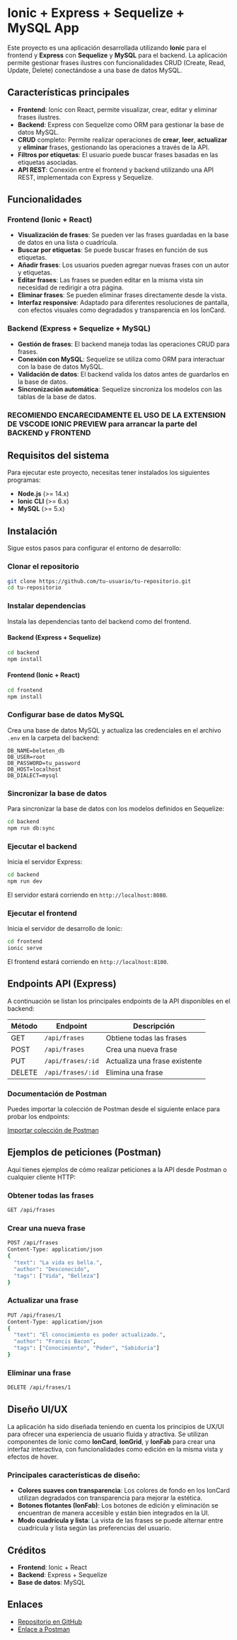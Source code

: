 
# Ionic + Express + Sequelize + MySQL App

Este proyecto es una aplicación desarrollada utilizando **Ionic** para el frontend y **Express** con **Sequelize** y **MySQL** para el backend. La aplicación permite gestionar frases ilustres con funcionalidades CRUD (Create, Read, Update, Delete) conectándose a una base de datos MySQL.

## Características principales

- **Frontend**: Ionic con React, permite visualizar, crear, editar y eliminar frases ilustres.
- **Backend**: Express con Sequelize como ORM para gestionar la base de datos MySQL.
- **CRUD** completo: Permite realizar operaciones de **crear**, **leer**, **actualizar** y **eliminar** frases, gestionando las operaciones a través de la API.
- **Filtros por etiquetas**: El usuario puede buscar frases basadas en las etiquetas asociadas.
- **API REST**: Conexión entre el frontend y backend utilizando una API REST, implementada con Express y Sequelize.

## Funcionalidades

### Frontend (Ionic + React)

- **Visualización de frases**: Se pueden ver las frases guardadas en la base de datos en una lista o cuadrícula.
- **Buscar por etiquetas**: Se puede buscar frases en función de sus etiquetas.
- **Añadir frases**: Los usuarios pueden agregar nuevas frases con un autor y etiquetas.
- **Editar frases**: Las frases se pueden editar en la misma vista sin necesidad de redirigir a otra página.
- **Eliminar frases**: Se pueden eliminar frases directamente desde la vista.
- **Interfaz responsive**: Adaptado para diferentes resoluciones de pantalla, con efectos visuales como degradados y transparencia en los IonCard.

### Backend (Express + Sequelize + MySQL)

- **Gestión de frases**: El backend maneja todas las operaciones CRUD para frases.
- **Conexión con MySQL**: Sequelize se utiliza como ORM para interactuar con la base de datos MySQL.
- **Validación de datos**: El backend valida los datos antes de guardarlos en la base de datos.
- **Sincronización automática**: Sequelize sincroniza los modelos con las tablas de la base de datos.

### RECOMIENDO ENCARECIDAMENTE EL USO DE LA EXTENSION DE VSCODE IONIC PREVIEW para arrancar la parte del BACKEND y FRONTEND

## Requisitos del sistema

Para ejecutar este proyecto, necesitas tener instalados los siguientes programas:

- **Node.js** (>= 14.x)
- **Ionic CLI** (>= 6.x)
- **MySQL** (>= 5.x)

## Instalación

Sigue estos pasos para configurar el entorno de desarrollo:

### Clonar el repositorio

```bash
git clone https://github.com/tu-usuario/tu-repositorio.git
cd tu-repositorio
```

### Instalar dependencias

Instala las dependencias tanto del backend como del frontend.

#### Backend (Express + Sequelize)

```bash
cd backend
npm install
```

#### Frontend (Ionic + React)

```bash
cd frontend
npm install
```

### Configurar base de datos MySQL

Crea una base de datos MySQL y actualiza las credenciales en el archivo `.env` en la carpeta del backend:

```
DB_NAME=beleten_db
DB_USER=root
DB_PASSWORD=tu_password
DB_HOST=localhost
DB_DIALECT=mysql
```

### Sincronizar la base de datos

Para sincronizar la base de datos con los modelos definidos en Sequelize:

```bash
cd backend
npm run db:sync
```

### Ejecutar el backend

Inicia el servidor Express:

```bash
cd backend
npm run dev
```

El servidor estará corriendo en `http://localhost:8080`.

### Ejecutar el frontend

Inicia el servidor de desarrollo de Ionic:

```bash
cd frontend
ionic serve
```

El frontend estará corriendo en `http://localhost:8100`.

## Endpoints API (Express)

A continuación se listan los principales endpoints de la API disponibles en el backend:

| Método | Endpoint            | Descripción                        |
|--------|---------------------|------------------------------------|
| GET    | `/api/frases`        | Obtiene todas las frases           |
| POST   | `/api/frases`        | Crea una nueva frase               |
| PUT    | `/api/frases/:id`    | Actualiza una frase existente      |
| DELETE | `/api/frases/:id`    | Elimina una frase                  |

### Documentación de Postman

Puedes importar la colección de Postman desde el siguiente enlace para probar los endpoints:

[Importar colección de Postman](https://www.getpostman.com/collections/tu-enlace-a-la-coleccion)

## Ejemplos de peticiones (Postman)

Aquí tienes ejemplos de cómo realizar peticiones a la API desde Postman o cualquier cliente HTTP:

### Obtener todas las frases

```bash
GET /api/frases
```

### Crear una nueva frase

```bash
POST /api/frases
Content-Type: application/json
{
  "text": "La vida es bella.",
  "author": "Desconocido",
  "tags": ["Vida", "Belleza"]
}
```

### Actualizar una frase

```bash
PUT /api/frases/1
Content-Type: application/json
{
  "text": "El conocimiento es poder actualizado.",
  "author": "Francis Bacon",
  "tags": ["Conocimiento", "Poder", "Sabiduría"]
}
```

### Eliminar una frase

```bash
DELETE /api/frases/1
```

## Diseño UI/UX

La aplicación ha sido diseñada teniendo en cuenta los principios de UX/UI para ofrecer una experiencia de usuario fluida y atractiva. Se utilizan componentes de Ionic como **IonCard**, **IonGrid**, y **IonFab** para crear una interfaz interactiva, con funcionalidades como edición en la misma vista y efectos de hover.

### Principales características de diseño:

- **Colores suaves con transparencia**: Los colores de fondo en los IonCard utilizan degradados con transparencia para mejorar la estética.
- **Botones flotantes (IonFab)**: Los botones de edición y eliminación se encuentran de manera accesible y están bien integrados en la UI.
- **Modo cuadrícula y lista**: La vista de las frases se puede alternar entre cuadrícula y lista según las preferencias del usuario.

## Créditos

- **Frontend**: Ionic + React
- **Backend**: Express + Sequelize
- **Base de datos**: MySQL

## Enlaces

- [Repositorio en GitHub](https://github.com/IdafeCabrera/Beleten.git)
- [Enlace a Postman](https://www.postman.com/idafe/frases-api-beleten/collection/20683089-0624c61b-d08a-4ca7-b7da-1d9f5b6fe61a/?action=share&creator=20683089)
